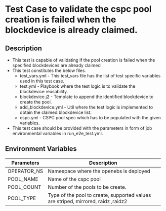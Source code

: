 # Test Case to validate the cspc pool creation is failed when the blockdevice is already claimed.

## Description
   - This test is capable of validating if the pool creation is failed when the specified blockdevices are already claimed
   - This test constitutes the below files.
     - test_vars.yml - This test_vars file has the list of test specific variables used in this test case.
     - test.yml - Playbook where the test logic is to validate the blockdevice reusability.
     - blockdevice.j2 - Template to append the identified blockdevice to create the pool.
     - add_blockdevice.yml - Util where the test logic is implemented to obtain the claimed blockdevice list. 
     - cspc.yml  - CSPC pool spec which has to be populated with the given variables.
   - This test case should be provided with the parameters in form of job environmental variables in run_e2e_test.yml.

## Environment Variables

| Parameters              | Description                                                                       |
| ----------------------- | --------------------------------------------------------------------------------- |
| OPERATOR_NS             | Namespace where the openebs is deployed                                           |
| POOL_NAME               | Name of the cspc pool                                                              |
| POOL_COUNT              | Number of the pools to be create.                                                 |
| POOL_TYPE               | Type of the pool to create, supported values are striped, mirrored, raidz ,raidz2 |
